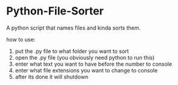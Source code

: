 # Python-File-Sorter
A python script that names files and kinda sorts them.

how to use:
1. put the .py file to what folder you want to sort
2. open the .py file (you obviously need python to run this)
3. enter what text you want to have before the number to console
4. enter what file extensions you want to change to console
5. after its done it will shutdown
